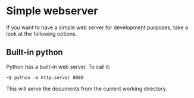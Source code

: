 Simple webserver
================

If you want to have a simple web server for development purposes, take a look at
the following options.

Built-in python
---------------

Python has a built-in web server. To call it:
```
~$ python -m http.server 8080
```

This will serve the documents from the current working directory.
